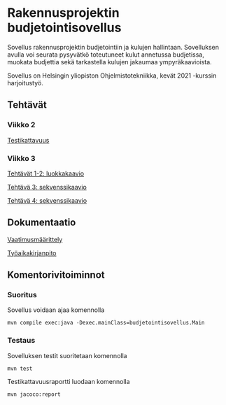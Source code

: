 # Rakennusprojektin budjetointisovellus

Sovellus rakennusprojektin budjetointiin ja kulujen hallintaan. Sovelluksen avulla voi seurata pysyvätkö toteutuneet kulut annetussa budjetissa, muokata budjettia sekä tarkastella kulujen jakaumaa ympyräkaavioista.

Sovellus on Helsingin yliopiston Ohjelmistotekniikka, kevät 2021 -kurssin harjoitustyö.

## Tehtävät

### Viikko 2

[Testikattavuus](laskarit/viikko2/testikattavuusUnicafe.png)

### Viikko 3

[Tehtävät 1-2: luokkakaavio](laskarit/viikko3/monopoliLuokkakaavio.png)

[Tehtävä 3: sekvenssikaavio](laskarit/viikko3/sekvenssikaavio3.png)

[Tehtävä 4: sekvenssikaavio](laskarit/viikko3/sekvenssikaavio4.png)

## Dokumentaatio

[Vaatimusmäärittely](dokumentaatio/vaatimusmaarittely.md)

[Työaikakirjanpito](dokumentaatio/tyoaikakirjanpito.md)

## Komentorivitoiminnot

### Suoritus

Sovellus voidaan ajaa komennolla

```
mvn compile exec:java -Dexec.mainClass=budjetointisovellus.Main

```

### Testaus

Sovelluksen testit suoritetaan komennolla

```
mvn test
```

Testikattavuusraportti luodaan komennolla

```
mvn jacoco:report
```


